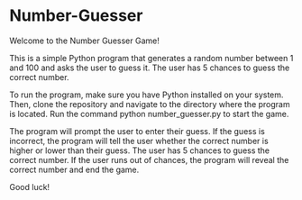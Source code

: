 # Number-Guesser
Welcome to the Number Guesser Game!

This is a simple Python program that generates a random number between 1 and 100 and asks the user to guess it. The user has 5 chances to guess the correct number.

To run the program, make sure you have Python installed on your system. Then, clone the repository and navigate to the directory where the program is located. Run the command python number_guesser.py to start the game.

The program will prompt the user to enter their guess. If the guess is incorrect, the program will tell the user whether the correct number is higher or lower than their guess. The user has 5 chances to guess the correct number. If the user runs out of chances, the program will reveal the correct number and end the game.

Good luck!

